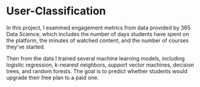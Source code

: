 # User-Classification
In this project, I examined engagement metrics from data provided by 365 Data Science, which includes the number of days students have spent on the platform, the minutes of watched content, and the number of courses they’ve started. 

Then from the data I trained several machine learning models, including logistic regression, k-nearest neighbors, support vector machines, decision trees, and random forests. The goal is to predict whether students would upgrade their free plan to a paid one.
